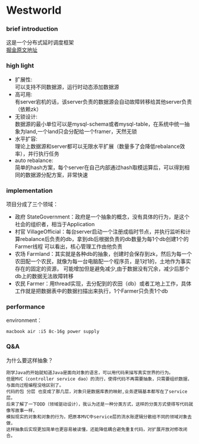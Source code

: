 # Westworld

### brief introduction
这是一个分布式延时调度框架  
[掘金原文地址](https://juejin.cn/post/6951905809617911845)

### high light
- 扩展性:  
可以支持不同数据源，运行时动态添加数据源
- 高可用:  
有server宕机的话，该server负责的数据源会自动故障转移给其他server负责（依赖zk）
- 无锁设计:  
数据源的最小单位可以是mysql-schema或者mysql-table，在系统中统一抽象为land,一个land只会分配给一个framer，天然无锁
- 水平扩容:  
理论上数据源和server都可以无限水平扩展（数量多了会降低rebalance效率），并行执行任务
- auto rebalance:  
简单的hash方案，每个server在自己内部通过hash取模运算后，可以得到相同的数据源分配方案，非常快速

### implementation
项目分成了三个领域：  
- 政府 StateGovernment：政府是一个抽象的概念，没有具体的行为，是这个社会的组织者，相当于Application
- 村官 VillageOfficial：每台server启动一个注册成临时节点，并执行监听和计算rebalance后负责的db，拿到db后根据负责的db数量为每1个db创建1个的Farmer线程
可以看出，核心管理工作由他负责
- 农场 Farmland：其实就是各种db的抽象，创建时会保存到zk，然后为每一个农田配一个农民，就像为每一台电脑配一个程序员，是1对1的，土地作为事实存在的固定的资源，
可能增加但是避免减少,由于数据没有冗余，减少后那个db上的数据无法故障转移
- 农民 Farmer：用thread实现，去分配到的农田（db）或者工地上工作，具体工作就是把数据表中的数据扫描出来执行，1个Farmer只负责1个db



### performance
environment：
```
macbook air :i5 8c-16g power supply
```

### Q&A
为什么要这样抽象？  
```
刚学Java的开始就知道Java是面向对象的语言，可以用代码来描写真实世界的行为。
但是MVC（controller service dao）的流行，使得代码不再需要抽象，只需要组织数据，与面向过程编程没啥区别了。
代码的包 分层 也变成了那几层，对象只是数据库表的映射,业务逻辑基本都写在了service层。
后来了解了一下DDD（领域驱动设计），我认为还是一种分类方式，这样的分类方式使得写代码就像写故事一样，
模拟现实的对象和对象的行为，把原本MVC中service层的流水账逻辑分散给不同的领域对象去做，
这样抽象后实现更加简单也更容易被读懂，还能降低耦合避免重复代码，对扩展开放对修改闭合。
```